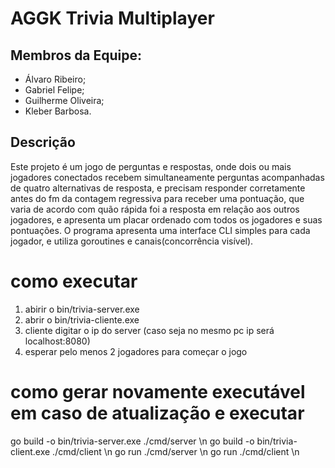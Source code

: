 # AGGK Trivia Multiplayer

## Membros da Equipe:
* Álvaro Ribeiro;
* Gabriel Felipe;
* Guilherme Oliveira;
* Kleber Barbosa.

## Descrição

Este projeto é um jogo de perguntas e respostas, onde dois ou mais jogadores conectados recebem simultaneamente perguntas acompanhadas de quatro alternativas de resposta, e precisam responder corretamente antes do fm da contagem regressiva para receber uma pontuação, que varia de acordo com quão rápida foi a resposta em relação aos outros jogadores, e apresenta um placar ordenado com todos os jogadores e suas pontuações. O programa apresenta uma interface CLI simples para cada jogador, e utiliza goroutines e canais(concorrência visível).

# como executar
1. abirir o bin/trivia-server.exe
2. abrir o bin/trivia-cliente.exe
3. cliente digitar o ip do server (caso seja no mesmo pc ip será localhost:8080)
4. esperar pelo menos 2 jogadores para começar o jogo

# como gerar novamente executável em caso de atualização e executar
go build -o bin/trivia-server.exe ./cmd/server \n
go build -o bin/trivia-client.exe ./cmd/client \n
go run ./cmd/server \n
go run ./cmd/client \n
